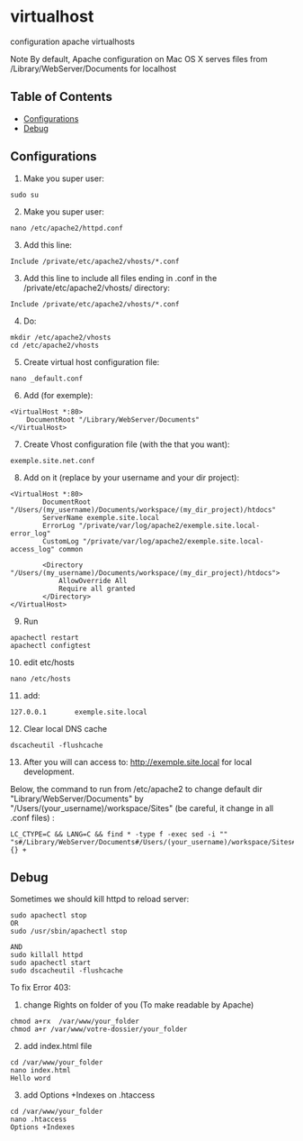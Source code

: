 # virtualhost
configuration apache virtualhosts

Note By default, Apache configuration on Mac OS X serves files from /Library/WebServer/Documents for localhost

## Table of Contents

* [Configurations](#configurations)
* [Debug](#debug)

## Configurations

1) Make you super user:
```
sudo su
```

2) Make you super user:
```
nano /etc/apache2/httpd.conf
```

3) Add this line:
```
Include /private/etc/apache2/vhosts/*.conf
```

3) Add this line to include all files ending in .conf in the /private/etc/apache2/vhosts/ directory:
```
Include /private/etc/apache2/vhosts/*.conf
```

4) Do:
```
mkdir /etc/apache2/vhosts
cd /etc/apache2/vhosts
```

5) Create virtual host configuration file:
```
nano _default.conf
```

6) Add (for exemple):
```
<VirtualHost *:80>
    DocumentRoot "/Library/WebServer/Documents"
</VirtualHost>
```

7) Create Vhost configuration file (with the that you want):
```
exemple.site.net.conf
```

8) Add on it (replace by your username and your dir project):
```
<VirtualHost *:80>
        DocumentRoot "/Users/(my_username)/Documents/workspace/(my_dir_project)/htdocs"
        ServerName exemple.site.local
        ErrorLog "/private/var/log/apache2/exemple.site.local-error_log"
        CustomLog "/private/var/log/apache2/exemple.site.local-access_log" common

        <Directory "/Users/(my_username)/Documents/workspace/(my_dir_project)/htdocs">
            AllowOverride All
            Require all granted
        </Directory>
</VirtualHost>
```

9) Run
```
apachectl restart
apachectl configtest
```

10) edit etc/hosts
```
nano /etc/hosts
```

11) add:
```
127.0.0.1       exemple.site.local
```

12) Clear local DNS cache
```
dscacheutil -flushcache
```

13) After you will can access to: http://exemple.site.local for local development.

Below, the command to run from /etc/apache2 to change default dir "Library/WebServer/Documents" by "/Users/(your_username)/workspace/Sites" (be careful, it change in all .conf files) :
```
LC_CTYPE=C && LANG=C && find * -type f -exec sed -i "" "s#/Library/WebServer/Documents#/Users/(your_username)/workspace/Sites#g" {} +
```

## Debug
Sometimes we should kill httpd to reload server:
```
sudo apachectl stop  
OR
sudo /usr/sbin/apachectl stop

AND
sudo killall httpd
sudo apachectl start  
sudo dscacheutil -flushcache
```

To fix Error 403:

1) change Rights on folder of you (To make readable by Apache)
```
chmod a+rx  /var/www/your_folder
chmod a+r /var/www/votre-dossier/your_folder
```

2) add index.html file
```
cd /var/www/your_folder
nano index.html
Hello word
```

3) add Options +Indexes on .htaccess
```
cd /var/www/your_folder
nano .htaccess
Options +Indexes
```
